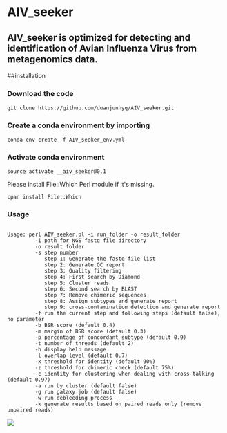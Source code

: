 # AIV_seeker
## AIV_seeker is optimized for detecting and identification of Avian Influenza Virus from metagenomics data.

##installation


### Download the code 

```
git clone https://github.com/duanjunhyq/AIV_seeker.git
```

### Create a conda environment by importing 

```
conda env create -f AIV_seeker_env.yml
```


### Activate conda environment 

```
source activate __aiv_seeker@0.1
```

Please install File::Which Perl module if it's missing.
```
cpan install File::Which
```

### Usage

```

Usage: perl AIV_seeker.pl -i run_folder -o result_folder    
         -i path for NGS fastq file directory
         -o result folder
         -s step number
            step 1: Generate the fastq file list
            step 2: Generate QC report
            step 3: Quality filtering
            step 4: First search by Diamond
            step 5: Cluster reads
            step 6: Second search by BLAST
            step 7: Remove chimeric sequences
            step 8: Assign subtypes and generate report
            step 9: cross-contamination detection and generate report
         -f run the current step and following steps (default false), no parameter
         -b BSR score (default 0.4)
         -m margin of BSR score (default 0.3)
         -p percentage of concordant subtype (default 0.9)
         -t number of threads (default 2)
         -h display help message
         -l overlap level (default 0.7)
         -x threshold for identity (default 90%)
         -z threshold for chimeric check (default 75%)
         -c identity for clustering when dealing with cross-talking (default 0.97)
         -a run by cluster (default false)
         -g run galaxy job (default false)
         -w run debleeding process
         -k generate results based on paired reads only (remove unpaired reads)

```

<img src="https://github.com/duanjunhyq/AIV_seeker/blob/master/img/subtype.jpg">
